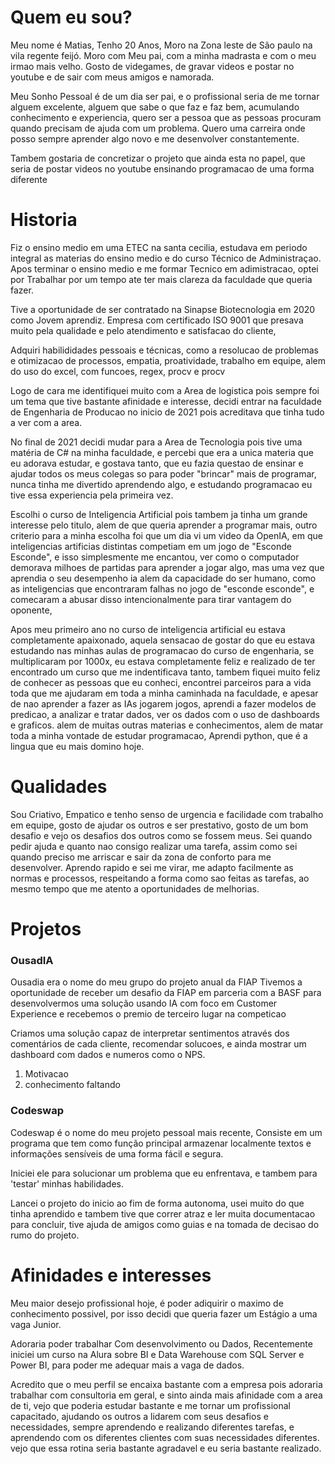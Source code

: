 # Quem eu sou?

Meu nome é Matias, Tenho 20 Anos, Moro na Zona leste de São paulo na vila regente feijó.
Moro com Meu pai, com a minha madrasta e com o meu irmao mais velho.
Gosto de videgames, de gravar videos e postar no youtube e de sair com meus amigos e namorada.

Meu Sonho Pessoal é de um dia ser pai, e o profissional seria de me tornar alguem excelente, alguem que sabe o que faz e faz bem, acumulando conhecimento e experiencia, quero ser a pessoa que as pessoas procuram quando precisam de ajuda com um problema. Quero uma carreira onde posso sempre aprender algo novo e me desenvolver constantemente.

Tambem gostaria de concretizar o projeto que ainda esta no papel, que seria de postar videos no youtube ensinando programacao de uma forma diferente

# Historia

Fiz o ensino medio em uma ETEC na santa cecilia, estudava em periodo integral as materias do ensino medio e do curso Técnico de Administraçao.
Apos terminar o ensino medio e me formar Tecnico em adimistracao, optei por Trabalhar por um tempo ate ter mais clareza da faculdade que queria fazer.

Tive a oportunidade de ser contratado na Sinapse Biotecnologia em 2020 como Jovem aprendiz.
Empresa com certificado ISO 9001 que presava muito pela qualidade e pelo atendimento e satisfacao do cliente,

Adquiri habilididades pessoais e técnicas, como a resolucao de problemas e otimizacao de processos, empatia, proatividade, trabalho em equipe, alem do uso do excel, com funcoes, regex, procv e procv

Logo de cara me identifiquei muito com a Area de logistica pois sempre foi um tema que tive bastante afinidade e interesse, decidi entrar na faculdade de Engenharia de Producao no inicio de 2021 pois acreditava que tinha tudo a ver com a area.

No final de 2021 decidi mudar para a Area de Tecnologia pois tive uma matéria de C# na minha faculdade, e percebi que era a unica materia que eu adorava estudar, e gostava tanto, que eu fazia questao de ensinar e ajudar todos os meus colegas so para poder "brincar" mais de programar, nunca tinha me divertido aprendendo algo, e estudando programacao eu tive essa experiencia pela primeira vez.
 
Escolhi o curso de Inteligencia Artificial pois tambem ja tinha um grande interesse pelo titulo, alem de que queria aprender a programar mais, outro criterio para a minha escolha foi que um dia vi um video da OpenIA, em que inteligencias artificias distintas competiam em um jogo de "Esconde Esconde", e isso simplesmente me encantou, ver como o computador demorava milhoes de partidas para aprender a jogar algo, mas uma vez que aprendia o seu desempenho ia alem da capacidade do ser humano, como as inteligencias que encontraram falhas no jogo de "esconde esconde", e comecaram a abusar disso intencionalmente para tirar vantagem do oponente,

Apos meu primeiro ano no curso de inteligencia artificial eu estava completamente apaixonado, aquela sensacao de gostar do que eu estava estudando nas minhas aulas de programacao do curso de engenharia, se multiplicaram por 1000x, eu estava completamente feliz e realizado de ter encontrado um curso que me indentificava tanto, tambem fiquei muito feliz de conhecer as pessoas que eu conheci, encontrei parceiros para a vida toda que me ajudaram em toda a minha caminhada na faculdade, e apesar de nao aprender a fazer as IAs jogarem jogos, aprendi a fazer modelos de predicao, a analizar e tratar dados, ver os dados com o uso de dashboards e graficos. alem de muitas outras materias e conhecimentos, alem de matar toda a minha vontade de estudar programacao, Aprendi python, que é a lingua que eu mais domino hoje.
 

# Qualidades

Sou Criativo, Empatico e tenho senso de urgencia e facilidade com trabalho em equipe, gosto de ajudar os outros e ser prestativo, gosto de um bom desafio e vejo os desafios dos outros como se fossem meus. Sei quando pedir ajuda e quanto nao consigo realizar uma tarefa, assim como sei quando preciso me arriscar e sair da zona de conforto para me desenvolver. Aprendo rapido e sei me virar, me adapto facilmente as normas e processos, respeitando a forma como sao feitas as tarefas, ao mesmo tempo que me atento a oportunidades de melhorias.


# Projetos

### OusadIA

Ousadia era o nome do meu grupo do projeto anual da FIAP
Tivemos a oportunidade de receber um desafio da FIAP em parceria com a BASF para desenvolvermos uma solução usando IA com foco em Customer Experience e recebemos o premio de terceiro lugar na competicao

Criamos uma solução capaz de interpretar sentimentos através dos comentários de cada cliente, recomendar solucoes, e ainda mostrar um dashboard com dados e numeros como o NPS. 

1. Motivacao
2. conhecimento faltando

### Codeswap

Codeswap é o nome do meu projeto pessoal mais recente, Consiste em um programa que tem como função principal armazenar localmente textos e informações sensíveis de uma forma fácil e segura.

Iniciei ele para solucionar um problema que eu enfrentava, e tambem para 'testar' minhas habilidades.

Lancei o projeto do inicio ao fim de forma autonoma, usei muito do que tinha aprendido e tambem tive que correr atraz e ler muita documentacao para concluir, tive ajuda de amigos como guias e na tomada de decisao do rumo do projeto.


# Afinidades e interesses

Meu maior desejo profissional hoje, é poder adiquirir o maximo de conhecimento possivel, por isso decidi que queria fazer um Estágio a uma vaga Junior.

Adoraria poder trabalhar Com desenvolvimento ou Dados, Recentemente iniciei um curso na Alura sobre BI e Data Warehouse com SQL Server e Power BI, para poder me adequar mais a vaga de dados. 

Acredito que o meu perfil se encaixa bastante com a empresa pois adoraria trabalhar com consultoria em geral, e sinto ainda mais afinidade com a area de ti, vejo que poderia estudar bastante e me tornar um profissional capacitado, ajudando os outros a lidarem com seus desafios e necessidades, sempre aprendendo e realizando diferentes tarefas, e aprendendo com os diferentes clientes com suas necessidades diferentes. vejo que essa rotina seria bastante agradavel e eu seria bastante realizado.
